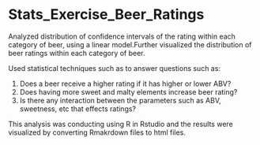 # Stats_Exercise_Beer_Ratings
Analyzed distribution of confidence intervals of the rating within each category of beer, using a linear model.Further visualized the distribution of beer ratings within each category of beer. 

Used statistical techniques such as  to answer questions such as: 
1) Does a beer receive a higher rating if it has higher or lower ABV?
2) Does having more sweet and malty elements increase beer rating? 
3) Is there any interaction between the parameters such as ABV, sweetness, etc that effects ratings?

This analysis was conducting using R in Rstudio and the results were visualized by converting Rmakrdown files to html files.

